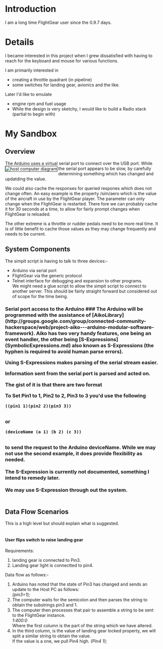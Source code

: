 # Introduction #

I am a long time FlightGear user since the 0.9.7 days.


# Details #

I became interested in this project when I grew dissatisfied with having to reach for the keyboard and mouse for various functions.

I am primarily interested in
  * creating a throttle quadrant (in pipeline)
  * some switches for landing gear, avionics and the like.

Later I'd like to emulate
  * engine rpm and fuel usage
  * While the design is very sketchy, I would like to build a Radio stack (partial to begin with)


# My Sandbox #

## Overview ##

The Arduino uses a virtual serial port to connect over the USB port.
<img src='http://cloud.github.com/downloads/georgepatterson/Flightgear-Console/host_computer.jpeg' align='left' border='1' alt='host computer diagram' />While the serial port appears to be slow, by carefully determining something which has changed and updatding the value.

We could also cache the responses for queried respones which does not change often. An easy example is the property /sim/aero which is the value of the aircraft in use by the FlightGear player. The parameter can only change when the FlightGear is restarted. There fore we can probably cache it for 30 seconds at a time, to allow for fairly prompt changes when FlightGear is reloaded.

The other extreme is a throttle or rudder pedals need to be more real time. It is of little benefit to cache those values as they may change frequently and needs to be current.

## System Components ##

The simpit script is having to talk to three devices:-
  * Arduino via serial port
  * FlightGear via the generic protocol
  * Telnet interface for debugging and expansion to other programs.<br>
We might need a glue script to allow the simpit script to connect to another server. This should be fairly straight forward but considered out of scope for the time being.</li></ul>


<h3>Serial port access to the Arduino ###
The Arduino will be programmed with the assistance of [AikoLibrary](http://groups.google.com/group/connected-community-hackerspace/web/project-aiko---arduino-modular-software-framework). Aiko has two very handy features, one being an event handler, the other being [S-Expressions](SymbolicExpressions.md) also known as S-Expressions (the hyphen is required to avoid human parse errors).



Using S-Expressions makes parsing of the serial stream easier.

Information sent from the serial port is parsed and acted on.

The gist of it is that there are two format

To Set Pin1 to 1, Pin2 to 2, Pin3 to 3 you'd use the following<br>
<pre><code>((pin1 1)(pin2 2)(pin3 3))<br>
</code></pre>
or<br>
<pre><code>(deviceName (a 1) (b 2) (c 3))<br>
</code></pre>
to send the request to the Arduino deviceName. While we may not use the second example, it does provide flexibility as needed.<br>
<br>
The S-Expression is currently not documented, something I intend to remedy later.<br>
<br>
We may use S-Expression through out the system.<br>
<br>
<h2>Data Flow Scenarios</h2>

This is a high level but should explain what is suggested.<br>
<br>
<h4>User flips switch to raise landing gear</h4>
Requirements:<br>
<ol><li>landing gear is connected to Pin3.<br>
</li><li>Landing gear light is connectted to pin4.</li></ol>

Data flow as follows:-<br>
<ol><li>Arduino has noted that the state of Pin3 has changed and sends an update to the Host PC as follows:<br><i>(pin3=1);</i>
</li><li>The computer waits for the semicolon and then parses the string to obtain the substrings pin3 and 1.<br>
</li><li>The computer then processes that pair to assemble a string to be sent to the FlightGear instance. <br> <i>1:400:0</i><br> Where the first column is the part of the string which we have altered.<br>
</li><li>In the third column, is the value of landing gear locked property, we will split a similar string to obtain the value. <br> If the value is a one, we pull Pin4 high. <i>(Pin4 1);</i></li></ol>



